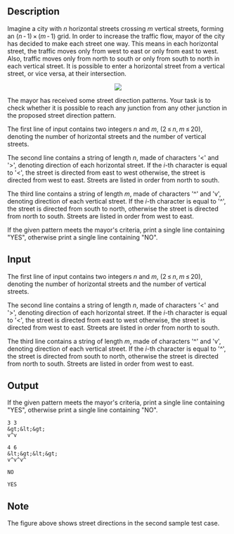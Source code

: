 ## Description

<div><p>Imagine a city with <span class="tex-span"><i>n</i></span> horizontal streets crossing <span class="tex-span"><i>m</i></span> vertical streets, forming an <span class="tex-span">(<i>n</i> - 1) × (<i>m</i> - 1)</span> grid. In order to increase the traffic flow, mayor of the city has decided to make each street one way. This means in each horizontal street, the traffic moves only from west to east or only from east to west. Also, traffic moves only from north to south or only from south to north in each vertical street. It is possible to enter a horizontal street from a vertical street, or vice versa, at their intersection.</p><center> <img class="tex-graphics" src="file://O397uz4i.png" style="max-width: 100.0%;max-height: 100.0%;"> </center><p>The mayor has received some street direction patterns. Your task is to check whether it is possible to reach any junction from any other junction in the proposed street direction pattern.</p></div><div class="input-specification"><p>The first line of input contains two integers <span class="tex-span"><i>n</i></span> and <span class="tex-span"><i>m</i></span>, (<span class="tex-span">2 ≤ <i>n</i>, <i>m</i> ≤ 20</span>), denoting the number of horizontal streets and the number of vertical streets.</p><p>The second line contains a string of length <span class="tex-span"><i>n</i></span>, made of characters '<span class="tex-font-style-tt">&lt;</span>' and '<span class="tex-font-style-tt">&gt;</span>', denoting direction of each horizontal street. If the <span class="tex-span"><i>i</i></span>-th character is equal to '<span class="tex-font-style-tt">&lt;</span>', the street is directed from east to west otherwise, the street is directed from west to east. Streets are listed in order from north to south.</p><p>The third line contains a string of length <span class="tex-span"><i>m</i></span>, made of characters '<span class="tex-font-style-tt">^</span>' and '<span class="tex-font-style-tt">v</span>', denoting direction of each vertical street. If the <span class="tex-span"><i>i</i></span>-th character is equal to '<span class="tex-font-style-tt">^</span>', the street is directed from south to north, otherwise the street is directed from north to south. Streets are listed in order from west to east.</p></div><div class="output-specification"><p>If the given pattern meets the mayor's criteria, print a single line containing "<span class="tex-font-style-tt">YES</span>", otherwise print a single line containing "<span class="tex-font-style-tt">NO</span>".</p></div>

## Input

<p>The first line of input contains two integers <span class="tex-span"><i>n</i></span> and <span class="tex-span"><i>m</i></span>, (<span class="tex-span">2 ≤ <i>n</i>, <i>m</i> ≤ 20</span>), denoting the number of horizontal streets and the number of vertical streets.</p><p>The second line contains a string of length <span class="tex-span"><i>n</i></span>, made of characters '<span class="tex-font-style-tt">&lt;</span>' and '<span class="tex-font-style-tt">&gt;</span>', denoting direction of each horizontal street. If the <span class="tex-span"><i>i</i></span>-th character is equal to '<span class="tex-font-style-tt">&lt;</span>', the street is directed from east to west otherwise, the street is directed from west to east. Streets are listed in order from north to south.</p><p>The third line contains a string of length <span class="tex-span"><i>m</i></span>, made of characters '<span class="tex-font-style-tt">^</span>' and '<span class="tex-font-style-tt">v</span>', denoting direction of each vertical street. If the <span class="tex-span"><i>i</i></span>-th character is equal to '<span class="tex-font-style-tt">^</span>', the street is directed from south to north, otherwise the street is directed from north to south. Streets are listed in order from west to east.</p>

## Output

<p>If the given pattern meets the mayor's criteria, print a single line containing "<span class="tex-font-style-tt">YES</span>", otherwise print a single line containing "<span class="tex-font-style-tt">NO</span>".</p>





```input1
3 3
&gt;&lt;&gt;
v^v

```




```input2
4 6
&lt;&gt;&lt;&gt;
v^v^v^

```




```output1
NO

```




```output2
YES

```



## Note

<p>The figure above shows street directions in the second sample test case.</p>
